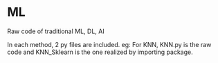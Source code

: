 # ML
Raw code of traditional ML, DL, AI

In each method, 2 py files are included. eg: For KNN, KNN.py is the raw code and KNN_Sklearn is the one realized by importing package.
